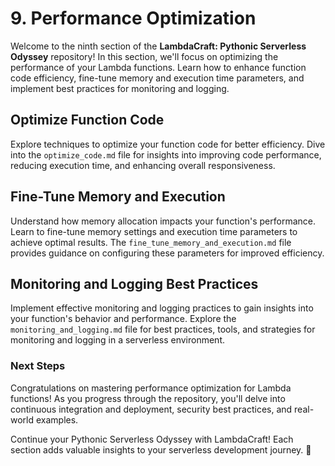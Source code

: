 # 9. Performance Optimization

Welcome to the ninth section of the **LambdaCraft: Pythonic Serverless Odyssey** repository! In this section, we'll focus on optimizing the performance of your Lambda functions. Learn how to enhance function code efficiency, fine-tune memory and execution time parameters, and implement best practices for monitoring and logging.

## Optimize Function Code

Explore techniques to optimize your function code for better efficiency. Dive into the `optimize_code.md` file for insights into improving code performance, reducing execution time, and enhancing overall responsiveness.

## Fine-Tune Memory and Execution

Understand how memory allocation impacts your function's performance. Learn to fine-tune memory settings and execution time parameters to achieve optimal results. The `fine_tune_memory_and_execution.md` file provides guidance on configuring these parameters for improved efficiency.

## Monitoring and Logging Best Practices

Implement effective monitoring and logging practices to gain insights into your function's behavior and performance. Explore the `monitoring_and_logging.md` file for best practices, tools, and strategies for monitoring and logging in a serverless environment.

### Next Steps

Congratulations on mastering performance optimization for Lambda functions! As you progress through the repository, you'll delve into continuous integration and deployment, security best practices, and real-world examples.

Continue your Pythonic Serverless Odyssey with LambdaCraft! Each section adds valuable insights to your serverless development journey. 🚀